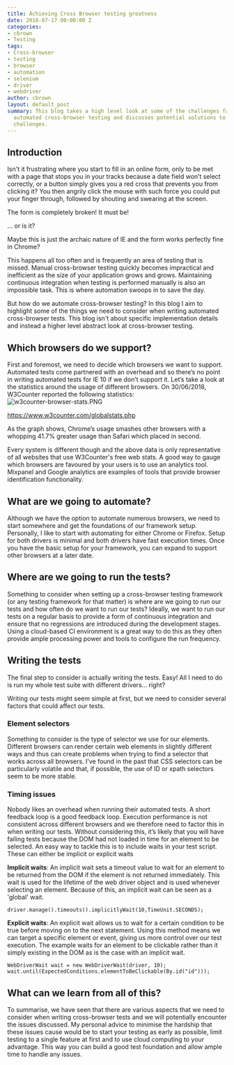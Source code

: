 ```yaml
---
title: Achieving Cross Browser testing greatness
date: 2018-07-17 00:00:00 Z
categories:
- cbrown
- Testing
tags:
- Cross-browser
- testing
- browser
- automation
- selenium
- driver
- webdriver
author: cbrown
layout: default_post
summary: This blog takes a high level look at some of the challenges faced when conducting
  automated cross-browser testing and discusses potential solutions to tackle these
  challenges.
---
```


## Introduction
Isn't it frustrating where you start to fill in an online form, only to be met with a page that stops you in your tracks because a date field won’t select correctly, or a button simply gives you a red cross that prevents you from clicking it? You then angrily click the mouse with such force you could put your finger through, followed by shouting and swearing at the screen.

The form is completely broken! It must be!

… or is it?

Maybe this is just the archaic nature of IE and the form works perfectly fine in Chrome?

This happens all too often and is frequently an area of testing that is missed. Manual cross-browser testing quickly becomes impractical and inefficient as the size of your application grows and grows. Maintaining continuous integration when testing is performed manually is also an impossible task. This is where automation swoops in to save the day.

But how do we automate cross-browser testing? In this blog I aim to highlight some of the things we need to consider when writing automated cross-browser tests. This blog isn't about specific implementation details and instead a higher level abstract look at cross-browser testing.

## Which browsers do we support?
First and foremost, we need to decide which browsers we want to support. Automated tests come partnered with an overhead and so there’s no point in writing automated tests for IE 10 if we don’t support it.
Let’s take a look at the statistics around the usage of different browsers. On 30/06/2018, W3Counter reported the following statistics:
![w3counter-browser-stats.PNG]({{site.baseurl}}/cbrown/assets/w3counter-browser-stats.PNG)


https://www.w3counter.com/globalstats.php

As the graph shows, Chrome’s usage smashes other browsers with a whopping 41.7% greater usage than Safari which placed in second.

Every system is different though and the above data is only representative of all websites that use W3Counter's free web stats. A good way to gauge which browsers are favoured by your users is to use an analytics tool. Mixpanel and Google analytics are examples of tools that provide browser identification functionality.

## What are we going to automate?
Although we have the option to automate numerous browsers, we need to start somewhere and get the foundations of our framework setup. Personally, I like to start with automating for either Chrome or Firefox. Setup for both drivers is minimal and both drivers have fast execution times. 
Once you have the basic setup for your framework, you can expand to support other browsers at a later date.

## Where are we going to run the tests?
Something to consider when setting up a cross-browser testing framework (or any testing framework for that matter) is where are we going to run our tests and how often do we want to run our tests? Ideally, we want to run our tests on a regular basis to provide a form of continuous integration and ensure that no regressions are introduced during the development stages. Using a cloud-based CI environment is a great way to do this as they often provide ample processing power and tools to configure the run frequency.

## Writing the tests
The final step to consider is actually writing the tests. Easy! All I need to do is run my whole test suite with different drivers… right?

Writing our tests might seem simple at first, but we need to consider several factors that could affect our tests.

### Element selectors
Something to consider is the type of selector we use for our elements. Different browsers can render certain web elements in slightly different ways and thus can create problems when trying to find a selector that works across all browsers. I’ve found in the past that CSS selectors can be particularly volatile and that, if possible, the use of ID or xpath selectors seem to be more stable.

### Timing issues
Nobody likes an overhead when running their automated tests. A short feedback loop is a good feedback loop. Execution performance is not consistent across different browsers and we therefore need to factor this in when writing our tests. Without considering this, it’s likely that you will have failing tests because the DOM had not loaded in time for an element to be selected.
An easy way to tackle this is to include waits in your test script. These can either be implicit or explicit waits

**Implicit waits**: An implicit wait sets a timeout value to wait for an element to be returned from the DOM if the element is not returned immediately. This wait is used for the lifetime of the web driver object and is used whenever selecting an element. Because of this, an implicit wait can be seen as a 'global' wait.

	driver.manage().timeouts().implicitlyWait(10,TimeUnit.SECONDS);

**Explicit waits**: An explicit wait allows us to wait for a certain condition to be true before moving on to the next statement. Using this method means we can target a specific element or event, giving us more control over our test execution. The example waits for an element to be clickable rather than it simply existing in the DOM as is the case with an implicit wait.

	WebDriverWait wait = new WebDriverWait(driver, 10);
	wait.until(ExpectedConditions.elementToBeClickable(By.id("id")));

## What can we learn from all of this?
To summarise, we have seen that there are various aspects that we need to consider when writing cross-browser tests and we will potentially encounter the issues discussed. My personal advice to minimise the hardship that these issues cause would be to start your testing as early as possible, limit testing to a single feature at first and to use cloud computing to your advantage. This way you can build a good test foundation and allow ample time to handle any issues.
